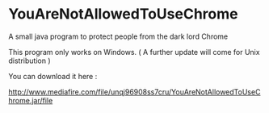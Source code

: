# YouAreNotAllowedToUseChrome
A small java program to protect people from the dark lord Chrome

This program only works on Windows. ( A further update will come for Unix distribution )

You can download it here :

http://www.mediafire.com/file/unqj96908ss7cru/YouAreNotAllowedToUseChrome.jar/file
